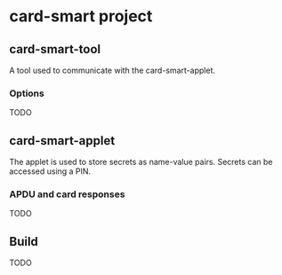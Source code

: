 # card-smart project

## card-smart-tool
A tool used to communicate with the card-smart-applet.

### Options
TODO

## card-smart-applet
The applet is used to store secrets as name-value pairs. Secrets can be accessed using a PIN.

### APDU and card responses
TODO

## Build
TODO
